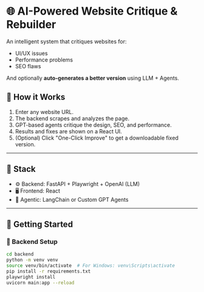 # 🌐 AI-Powered Website Critique & Rebuilder

An intelligent system that critiques websites for:
- UI/UX issues
- Performance problems
- SEO flaws

And optionally **auto-generates a better version** using LLM + Agents.

## 🧠 How it Works

1. Enter any website URL.
2. The backend scrapes and analyzes the page.
3. GPT-based agents critique the design, SEO, and performance.
4. Results and fixes are shown on a React UI.
5. (Optional) Click "One-Click Improve" to get a downloadable fixed version.

---

## 🧱 Stack

- ⚙️ Backend: FastAPI + Playwright + OpenAI (LLM)
- 🖥 Frontend: React
- 🤖 Agentic: LangChain or Custom GPT Agents

---

## 🏃 Getting Started

### 🔧 Backend Setup

```bash
cd backend
python -m venv venv
source venv/bin/activate  # For Windows: venv\Scripts\activate
pip install -r requirements.txt
playwright install
uvicorn main:app --reload
